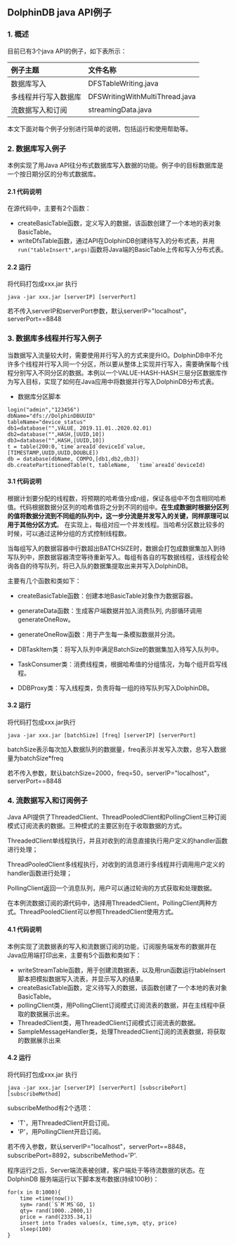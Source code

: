 ## DolphinDB java API例子

### 1. 概述
目前已有3个java API的例子，如下表所示：

| 例子主题        | 文件名称          |
|:-------------- |:-------------|
|数据库写入|DFSTableWriting.java|
|多线程并行写入数据库|DFSWritingWithMultiThread.java|
|流数据写入和订阅|streamingData.java|

本文下面对每个例子分别进行简单的说明，包括运行和使用帮助等。
### 2. 数据库写入例子

本例实现了用Java API往分布式数据库写入数据的功能。例子中的目标数据库是一个按日期分区的分布式数据库。

#### 2.1 代码说明
在源代码中，主要有2个函数：
* createBasicTable函数，定义写入的数据，该函数创建了一个本地的表对象BasicTable。
* writeDfsTable函数，通过API在DolphinDB创建待写入的分布式表，并用`run("tableInsert",args)`函数将Java端的BasicTable上传和写入分布式表。
#### 2.2 运行
将代码打包成xxx.jar 执行 
```
java -jar xxx.jar [serverIP] [serverPort]
```
若不传入serverIP和serverPort参数，默认serverIP="localhost"，serverPort==8848
### 3. 数据库多线程并行写入例子
当数据写入流量较大时，需要使用并行写入的方式来提升IO。DolphinDB中不允许多个线程并行写入同一个分区，所以要从整体上实现并行写入，需要确保每个线程分别写入不同分区的数据。本例以一个VALUE-HASH-HASH三层分区数据库作为写入目标，实现了如何在Java应用中将数据并行写入DolphinDB分布式表。

* 数据库分区脚本
```
login("admin","123456")
dbName="dfs://DolphinDBUUID"
tableName="device_status"
db1=database("",VALUE, 2019.11.01..2020.02.01)
db2=database("",HASH,[UUID,10])
db3=database("",HASH,[UUID,10])
t = table(200:0,`time`areaId`deviceId`value,[TIMESTAMP,UUID,UUID,DOUBLE])
db = database(dbName, COMPO,[db1,db2,db3])
db.createPartitionedTable(t, tableName,  `time`areaId`deviceId)
```

#### 3.1 代码说明

根据计划要分配的线程数，将预期的哈希值分成n组，保证各组中不包含相同哈希值。代码根据数据分区列的哈希值将之分到不同的组中。**在生成数据时根据分区列的值将数据分流到不同组的队列中，这一步分流是并发写入的关键，同样原理可以用于其他分区方式**。
在实现上，每组对应一个并发线程。当哈希分区数比较多的时候，可以通过这种分组的方式控制线程数。

当每组写入的数据容器中行数超出BATCHSIZE时，数据会打包成数据集加入到待写队列中，原数据容器清空等待重新写入。每组有各自的写数据线程，该线程会轮询各自的待写队列，将已入队的数据集提取出来并写入DolphinDB。

主要有几个函数和类如下：

* createBasicTable函数：创建本地BasicTable对象作为数据容器。

* generateData函数：生成客户端数据并加入消费队列, 内部循环调用generateOneRow。

* generateOneRow函数：用于产生每一条模拟数据并分流。

* DBTaskItem类：将写入队列中满足BatchSize的数据集加入待写入队列中。

* TaskConsumer类：消费线程类，根据哈希值的分组情况，为每个组开启写线程。

* DDBProxy类：写入线程类，负责将每一组的待写队列写入DolphinDB。

#### 3.2 运行
将代码打包成xxx.jar执行

```
java -jar xxx.jar [batchSize] [freq] [serverIP] [serverPort]
```
batchSize表示每次加入数据队列的数据量，freq表示并发写入次数，总写入数据量为batchSize*freq

若不传入参数，默认batchSize=2000，freq=50，serverIP="localhost"，serverPort==8848

### 4. 流数据写入和订阅例子
Java API提供了ThreadedClient、ThreadPooledClient和PollingClient三种订阅模式订阅流表的数据。三种模式的主要区别在于收取数据的方式。

ThreadedClient单线程执行，并且对收到的消息直接执行用户定义的handler函数进行处理；

ThreadPooledClient多线程执行，对收到的消息进行多线程并行调用用户定义的handler函数进行处理；

PollingClient返回一个消息队列，用户可以通过轮询的方式获取和处理数据。

在本例流数据订阅的源代码中，选择用ThreadedClient，PollingClient两种方式。ThreadPooledClient可以参照ThreadedClient使用方式。

#### 4.1 代码说明
本例实现了流数据表的写入和流数据订阅的功能，订阅服务端发布的数据并在Java应用端打印出来，主要有5个函数和类如下：
* writeStreamTable函数，用于创建流数据表，以及用run函数运行tableInsert脚本把模拟数据写入流表，并显示写入的结果。
* createBasicTable函数，定义待写入的数据，该函数创建了一个本地的表对象BasicTable。
* pollingClient类，用PollingClient订阅模式订阅流表的数据，并在主线程中获取的数据展示出来。
* ThreadedClient类，用ThreadedClient订阅模式订阅流表的数据。
* SampleMessageHandler类，处理ThreadedClient订阅的流表数据，将获取的数据展示出来

#### 4.2 运行
将代码打包成xxx.jar 执行 
```
java -jar xxx.jar [serverIP] [serverPort] [subscribePort] [subscribeMethod]
```
subscribeMethod有2个选项：
* 'T'，用ThreadedClient开启订阅。
* 'P'，用PollingClient开启订阅。

若不传入参数，默认serverIP="localhost"，serverPort==8848，subscribePort=8892，subscribeMethod='P'.

程序运行之后，Server端流表被创建，客户端处于等待流数据的状态。在DolphinDB 服务端运行以下脚本发布数据(持续100秒)：
```
for(x in 0:1000){
    time =time(now())
    sym= rand(`S`M`MS`GO, 1)
    qty= rand(1000..2000,1)
    price = rand(2335.34,1)
    insert into Trades values(x, time,sym, qty, price)
    sleep(100)
}
```